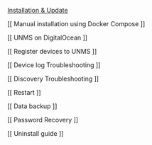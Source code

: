 [Installation & Update](https://github.com/Ubiquiti-App/UNMS/wiki/Installation-&-Update)

[[ Manual installation using Docker Compose ]]

[[ UNMS on DigitalOcean ]]

[[ Register devices to UNMS ]]

[[ Device log Troubleshooting ]]

[[ Discovery Troubleshooting ]]

[[ Restart ]]

[[ Data backup ]]

[[ Password Recovery ]]

[[ Uninstall guide ]]